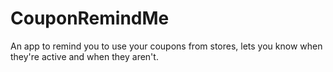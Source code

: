 # CouponRemindMe
An app to remind you to use your coupons from stores, lets you know when they're active and when they aren't.
